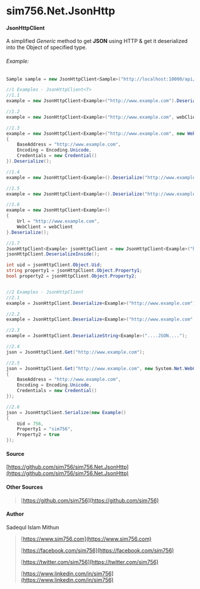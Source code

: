 # sim756.Net.JsonHttp

#### **JsonHttpClient**

A simplified *Generic* method to get **JSON** using HTTP & get it deserialized into the Object of specified type.

###### Example:

```c#
Sample sample = new JsonHttpClient<Sample>("http://localhost:10000/api/values").Deserialize(); 
```

```c#
//1 Examples - JsonHttpClient<T>
//1.1
example = new JsonHttpClient<Example>("http://www.example.com").Deserialize();

//1.2
example = new JsonHttpClient<Example>("http://www.example.com", webClient).Deserialize();

//1.3
example = new JsonHttpClient<Example>("http://www.example.com", new WebClient()
{
    BaseAddress = "http://www.example.com",
    Encoding = Encoding.Unicode,
    Credentials = new Credential()
}).Deserialize();

//1.4
example = new JsonHttpClient<Example>().Deserialize("http://www.example.com");

//1.5
example = new JsonHttpClient<Example>().Deserialize("http://www.example.com", webClient);

//1.6
example = new JsonHttpClient<Example>()
{
    Url = "http://www.example.com",
    WebClient = webClient
}.Deserialize();

//1.7
JsonHttpClient<Example> jsonHttpClient = new JsonHttpClient<Example>("http://www.example.com");
jsonHttpClient.DeserializeInside();

int uid = jsonHttpClient.Object.Uid;
string property1 = jsonHttpClient.Object.Property1;
bool property2 = jsonHttpClient.Object.Property2;


//2 Examples - JsonHttpClient
//2.1            
example = JsonHttpClient.Deserialize<Example>("http://www.example.com");

//2.2
example = JsonHttpClient.Deserialize<Example>("http://www.example.com", webClient);

//2.3
example = JsonHttpClient.DeserializeString<Example>("....JSON....");

//2.4
json = JsonHttpClient.Get("http://www.example.com");

//2.5
json = JsonHttpClient.Get("http://www.example.com", new System.Net.WebClient()
{
    BaseAddress = "http://www.example.com",
    Encoding = Encoding.Unicode,
    Credentials = new Credential()
});

//2.6
json = JsonHttpClient.Serialize(new Example()
{
    Uid = 756,
    Property1 = "sim756",
    Property2 = true
});
```

#### Source

[https://github.com/sim756/sim756.Net.JsonHttp](https://github.com/sim756/sim756.Net.JsonHttp)

#### Other Sources

> [https://github.com/sim756](https://github.com/sim756)

#### Author

Sadequl Islam Mithun

> [https://www.sim756.com](https://www.sim756.com)
>
> [https://facebook.com/sim756](https://facebook.com/sim756)
>
> [https://twitter.com/sim756](https://twitter.com/sim756)
>
> [https://www.linkedin.com/in/sim756](https://www.linkedin.com/in/sim756)

